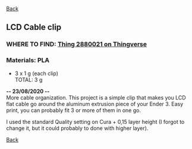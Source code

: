[Back](https://duducosta.github.io/3dPrinting/e3xsproupgrades/)
## LCD Cable clip	
### WHERE TO FIND: [Thing 2880021 on Thingverse](https://www.thingiverse.com/thing:2880021)  
### Materials: PLA  
* 3 x 1 g (each clip)  
TOTAL: 3 g  
  
**-- 23/08/2020 --**  
More cable organization.
This project is a simple clip that makes you LCD flat cable go around the aluminum extrusion piece of your Ender 3.
Easy print, you can probably fit 3 or more of them in one go.

I used the standard Quality setting on Cura + 0,15 layer height (I forgot to change it, but it could probably to done with higher layer).




[Back](https://duducosta.github.io/3dPrinting/e3xsproupgrades/)